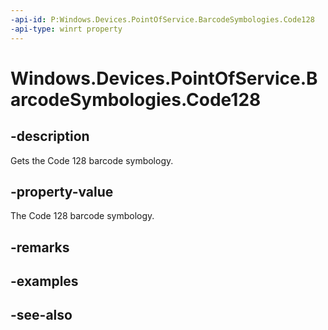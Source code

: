 ```yaml
---
-api-id: P:Windows.Devices.PointOfService.BarcodeSymbologies.Code128
-api-type: winrt property
---
```


<!-- Property syntax
public uint Code128 { get; }
-->

# Windows.Devices.PointOfService.BarcodeSymbologies.Code128

## -description
Gets the Code 128 barcode symbology.

## -property-value
The Code 128 barcode symbology.

## -remarks

## -examples

## -see-also
